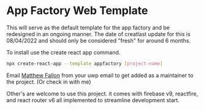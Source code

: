# App Factory Web Template

This will serve as the default template for the app factory and be redesigned in an ongoing manner. The date of creatlast update for this is 08/04/2022 and should only be considered "fresh" for around 6 months.

To install use the create react app command.

```bash
npx create-react-app --template appfactory [project-name]
```

Email [Matthew Fallon](mailto:matthew.b.fallon@gmail.com) from your uwp email to get added as a maintainer to the project. (Or check in with me)

Other's are welcome to use this project. it comes with firebase v9, reactfire, and react router v6 all implemented to streamline development start.
